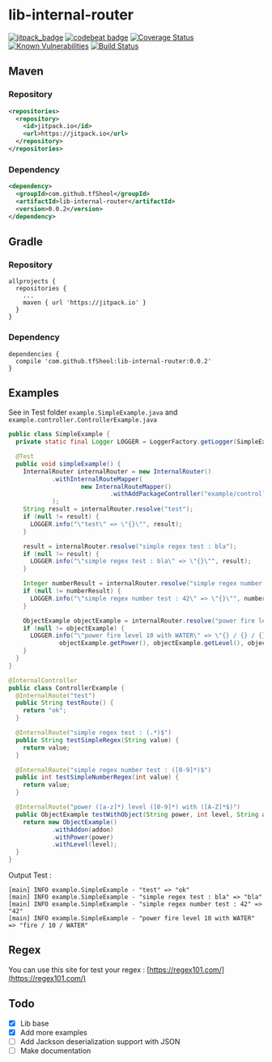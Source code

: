 # lib-internal-router

[![jitpack_badge](https://jitpack.io/v/tfSheol/lib-internal-router.svg)](https://jitpack.io/#tfSheol/lib-internal-router)
[![codebeat badge](https://codebeat.co/badges/382c5525-61ab-484c-859b-4fb9889070aa)](https://codebeat.co/projects/github-com-tfsheol-lib-internal-router-master)
[![Coverage Status](https://coveralls.io/repos/github/tfSheol/lib-internal-router/badge.svg?branch=master)](https://coveralls.io/github/tfSheol/lib-internal-router?branch=master)
[![Known Vulnerabilities](https://snyk.io/test/github/tfSheol/lib-internal-router/badge.svg)](https://snyk.io/test/github/tfSheol/lib-internal-router)
[![Build Status](https://travis-ci.org/tfSheol/lib-internal-router.svg?branch=master)](https://travis-ci.org/tfSheol/lib-internal-router)

## Maven
### Repository

```xml
<repositories>
  <repository>
    <id>jitpack.io</id>
    <url>https://jitpack.io</url>
  </repository>
</repositories>
```

### Dependency
```xml
<dependency>
  <groupId>com.github.tfSheol</groupId>
  <artifactId>lib-internal-router</artifactId>
  <version>0.0.2</version>
</dependency>
```

## Gradle
### Repository

```
allprojects {
  repositories {
    ...
    maven { url 'https://jitpack.io' }
  }
}
```

### Dependency
```
dependencies {
  compile 'com.github.tfSheol:lib-internal-router:0.0.2'
}
``` 

## Examples
See in Test folder `example.SimpleExample.java` and `example.controller.ControllerExample.java`

```java
public class SimpleExample {
  private static final Logger LOGGER = LoggerFactory.getLogger(SimpleExample.class);

  @Test
  public void simpleExample() {
    InternalRouter internalRouter = new InternalRouter()
            .withInternalRouteMapper(
                    new InternalRouteMapper()
                            .withAddPackageController("example/controller")
            );
    String result = internalRouter.resolve("test");
    if (null != result) {
      LOGGER.info("\"test\" => \"{}\"", result);
    }

    result = internalRouter.resolve("simple regex test : bla");
    if (null != result) {
      LOGGER.info("\"simple regex test : bla\" => \"{}\"", result);
    }

    Integer numberResult = internalRouter.resolve("simple regex number test : 42");
    if (null != numberResult) {
      LOGGER.info("\"simple regex number test : 42\" => \"{}\"", numberResult);
    }

    ObjectExample objectExample = internalRouter.resolve("power fire level 10 with WATER");
    if (null != objectExample) {
      LOGGER.info("\"power fire level 10 with WATER\" => \"{} / {} / {}\"",
              objectExample.getPower(), objectExample.getLevel(), objectExample.getAddon());
    }
  }
}
```

```java
@InternalController
public class ControllerExample {
  @InternalRoute("test")
  public String testRoute() {
    return "ok";
  }

  @InternalRoute("simple regex test : (.*)$")
  public String testSimpleRegex(String value) {
    return value;
  }

  @InternalRoute("simple regex number test : ([0-9]*)$")
  public int testSimpleNumberRegex(int value) {
    return value;
  }

  @InternalRoute("power ([a-z]*) level ([0-9]*) with ([A-Z]*$)")
  public ObjectExample testWithObject(String power, int level, String addon) {
    return new ObjectExample()
            .withAddon(addon)
            .withPower(power)
            .withLevel(level);
  }
}
```

Output Test :

```
[main] INFO example.SimpleExample - "test" => "ok"
[main] INFO example.SimpleExample - "simple regex test : bla" => "bla"
[main] INFO example.SimpleExample - "simple regex number test : 42" => "42"
[main] INFO example.SimpleExample - "power fire level 10 with WATER" => "fire / 10 / WATER"
```

## Regex
You can use this site for test your regex : [https://regex101.com/](https://regex101.com/)

## Todo
- [x] Lib base
- [x] Add more examples
- [ ] Add Jackson deserialization support with JSON
- [ ] Make documentation
